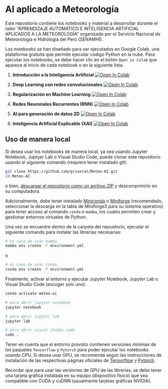 # AI aplicado a Meteorología

Este repositorio contiene los notebooks y material a desarrollar durante el taller “APRENDIZAJE AUTOMÁTICO E INTELIGENCIA ARTIFICIAL APLICADOS A LA METEOROLOGÍA" organizado por el Servicio Nacional de Meteorología e Hidrología del Perú (SENAMHI).

Los notebooks se han diseñado para ser ejecutados en Google Colab, una plataforma gratuita que permite ejecutar código Python en la nube. Para ejecutar los notebooks, se debe hacer clic en el botón `Open in Colab` que aparece al inicio de cada notebook o en la siguiente lista.

1. **Introducción a la Inteligencia Artificial** [![Open In Colab](https://colab.research.google.com/assets/colab-badge.svg)](https://colab.research.google.com/github/griverat/Meteo-AI/blob/main/notebooks/1.intro.ipynb)

2. **Deep Learning con redes convolucionales** [![Open In Colab](https://colab.research.google.com/assets/colab-badge.svg)](https://colab.research.google.com/github/griverat/Meteo-AI/blob/main/notebooks/2.cnn_datos.ipynb)

3. **Regularización en Machine Learning** [![Open In Colab](https://colab.research.google.com/assets/colab-badge.svg)](https://colab.research.google.com/github/griverat/Meteo-AI/blob/main/notebooks/3.regularization.ipynb)

4. **Redes Neuronales Recurrentes (RNN)** [![Open In Colab](https://colab.research.google.com/assets/colab-badge.svg)](https://colab.research.google.com/github/griverat/Meteo-AI/blob/main/notebooks/4.rnn_datos.ipynb)

5. **AI para generación de datos 2D** [![Open In Colab](https://colab.research.google.com/assets/colab-badge.svg)](https://colab.research.google.com/github/griverat/Meteo-AI/blob/main/notebooks/5.gen_ai.ipynb)

6. **Inteligencia Artificial Explicable (XAI)** [![Open In Colab](https://colab.research.google.com/assets/colab-badge.svg)](https://colab.research.google.com/github/griverat/Meteo-AI/blob/main/notebooks/6.xAI.ipynb)

## Uso de manera local

Si desea usar los notebooks de manera local, ya sea usando Jupyter Notebook, Juptyer Lab o Visual Studio Code, puede clonar este repositorio usando el siguiente comando (requiere tener instalado git):

```bash
git clone https://github.com/griverat/Meteo-AI.git
cd Meteo-AI
```

o bien, [descargar el repositorio como un archivo ZIP](https://github.com/griverat/Meteo-AI/archive/refs/heads/main.zip) y descomprimirlo en su computadora.

Adicionalmente, debe tener instalado [Miniconda](https://docs.anaconda.com/miniconda/miniconda-install/) o [Miniforge](https://github.com/conda-forge/miniforge?tab=readme-ov-file) (recomendado, seleccionar la descarga en la tabla de Miniforge3 para su sistema operativo) para tener acceso al comando `conda` o `mamba`, los cuales permiten crear y gestionar entornos virtuales de Python.

Una vez se encuentre dentro de la carpeta del repositorio, ejecutar el siguiente comando para instalar las librerías necesarias:

```bash
# en caso de usar mamba
mamba env create -f environment.yml
```
o
```bash
# en caso de usar conda
conda env create -f environment.yml
```

Finalmente, activar el entorno y ejecutar Jupyter Notebook, Jupyter Lab o Visual Studio Code (escoger solo uno):
    
```bash
conda activate meteo-ai

# para abrir jupyter notebook
jupyter notebook

# para abrir jupyter lab
jupyter lab

# para abrir visual studio code
code .
```

Tener en cuenta que el entorno provisto contienen versiones minimas de los paquetes `Tensorflow` y `Pytorch` para poder ejecutar los notebooks usando CPU. Si desea usar GPU, se recomienda seguir las instrucciones de instalación de las respectivas páginas oficiales de [Tensorflow](https://www.tensorflow.org/install) y [Pytorch](https://pytorch.org/get-started/locally/).

Recordar que para usar las versiones de GPU de las librerías, se debe tener una tarjeta gráfica instalada en su equipo (dispositivo físico) que sea compatible con CUDA y cuDNN (usualmente tarjetas gráficas NVIDIA).